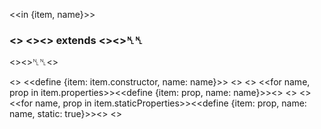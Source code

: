 <<in {item, name}>>

### <<h item.type>> <<h name>><<if item.extends>> extends <<type item.extends>><</if>>␤␤

<<if item.description>><<h item.description>>␤␤<</if>>

<<if item.constructor>>
  <<define {item: item.constructor, name: name}>>
<</if>>
<<if item.properties>>
  <<for name, prop in item.properties>><<define {item: prop, name: name}>><</for>>
<</if>>
<<if item.staticProperties>>
  <<for name, prop in item.staticProperties>><<define {item: prop, name: name, static: true}>><</for>>
<</if>>
